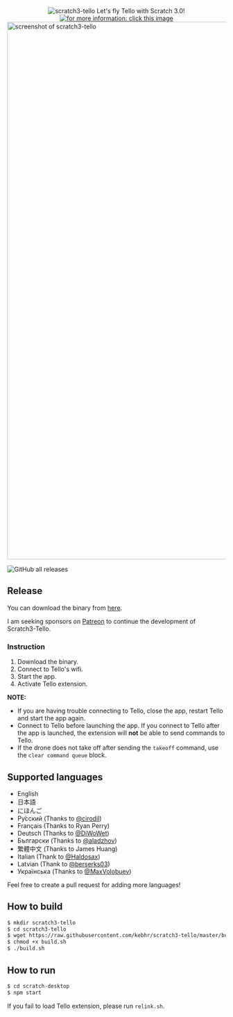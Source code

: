 <div align="center">
  <img src="https://user-images.githubusercontent.com/42484226/180014410-6c3868e4-f8ee-44a8-9a87-b89490061e03.png" alt="scratch3-tello Let's fly Tello with Scratch 3.0!" />
</div>
<div align="center">
  <a href="https://scratch3-tello.app/"><img src="https://user-images.githubusercontent.com/42484226/180016745-629f04e3-e7d5-40f3-bfd6-bf2f594ecdf3.png" alt="for more information: click this image" /></a>
</div>

<img width="1238" alt="screenshot of scratch3-tello" src="https://user-images.githubusercontent.com/42484226/199463133-0e678fb1-f309-4dd6-936f-633d8105fd0d.png">

![GitHub all releases](https://img.shields.io/github/downloads/kebhr/scratch3-tello/total?style=for-the-badge)

## Release
You can download the binary from [here](https://github.com/kebhr/scratch3-tello/releases).  

I am seeking sponsors on [Patreon](https://www.patreon.com/scratch3_tello) to continue the development of Scratch3-Tello.

### Instruction
1. Download the binary.
2. Connect to Tello's wifi.
3. Start the app.
4. Activate Tello extension.

**NOTE:**
- If you are having trouble connecting to Tello, close the app, restart Tello and start the app again.  
- Connect to Tello before launching the app. If you connect to Tello after the app is launched, the extension will **not** be able to send commands to Tello.
- If the drone does not take off after sending the `takeoff` command, use the `clear command queue` block.

## Supported languages
- English
- 日本語
- にほんご
- Ру́сский (Thanks to [@cirodil](https://github.com/cirodil))
- Français (Thanks to Ryan Perry)
- Deutsch (Thanks to [@DiWoWet](https://github.com/DiWoWet))
- Български (Thanks to [@aladzhov](https://github.com/aladzhov))
- 繁體中文 (Thanks to James Huang)
- Italian (Thank to [@Haldosax](https://github.com/Haldosax))
- Latvian (Thank to [@berserks03](https://github.com/berserks03))
- Українська (Thanks to [@MaxVolobuev](https://github.com/MaxVolobuev))

Feel free to create a pull request for adding more languages!

## How to build
```bash
$ mkdir scratch3-tello
$ cd scratch3-tello
$ wget https://raw.githubusercontent.com/kebhr/scratch3-tello/master/build.sh
$ chmod +x build.sh
$ ./build.sh
```

## How to run
```bash
$ cd scratch-desktop
$ npm start
```

If you fail to load Tello extension, please run `relink.sh`.
